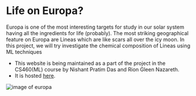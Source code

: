 # Life on Europa?

Europa is one of the most interesting targets for study in our solar system having all the ingredients for life (probably). 
The most striking geographical feature on Europa are Lineas which are like scars all over the icy moon. 
In this project, we will try investigate the chemical composition of Lineas using ML techniques

- This website is being maintained as a part of the project in the CS460(ML) course by Nishant Pratim Das and Rion Gleen Nazareth. 
- It is hosted [here](https://emb1ues.github.io/21cs460_group17/).

![image of europa](https://solarsystem.nasa.gov/system/resources/detail_files/204_EuropaStunningSurface1200w.jpg "Europa")
